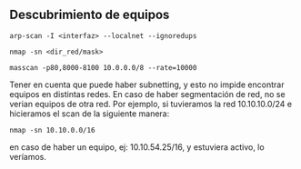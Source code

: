 ## Descubrimiento de equipos
 ```
 arp-scan -I <interfaz> --localnet --ignoredups
 ```
``` 
nmap -sn <dir_red/mask>
```
 ```
masscan -p80,8000-8100 10.0.0.0/8 --rate=10000
 ```

Tener en cuenta que puede haber subnetting, y esto no impide encontrar equipos en distintas redes.
En caso de haber segmentación de red, no se verian equipos de otra red. Por ejemplo, si tuvieramos la red 10.10.10.0/24 e hicieramos el scan de la siguiente manera: 
```
nmap -sn 10.10.0.0/16
```
en caso de haber un equipo, ej: 10.10.54.25/16, y estuviera activo, lo veríamos.